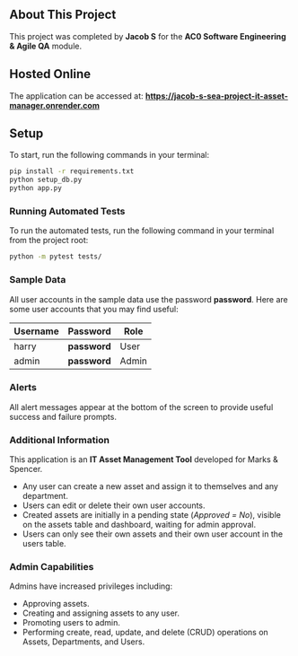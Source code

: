 ## About This Project

This project was completed by **Jacob S** for the **AC0 Software Engineering & Agile QA** module.

## Hosted Online

The application can be accessed at: **https://jacob-s-sea-project-it-asset-manager.onrender.com**

## Setup

To start, run the following commands in your terminal:

```bash
pip install -r requirements.txt
python setup_db.py
python app.py
```

### Running Automated Tests

To run the automated tests, run the following command in your terminal from the project root:

```bash
python -m pytest tests/
```

### Sample Data

All user accounts in the sample data use the password **password**. Here are some user accounts that you may find useful:

| Username | Password     | Role  |
| -------- | ------------ | ----- |
| harry    | **password** | User  |
| admin    | **password** | Admin |

### Alerts

All alert messages appear at the bottom of the screen to provide useful success and failure prompts.

### Additional Information

This application is an **IT Asset Management Tool** developed for Marks & Spencer.

- Any user can create a new asset and assign it to themselves and any department.
- Users can edit or delete their own user accounts.
- Created assets are initially in a pending state (_Approved = No_), visible on the assets table and dashboard, waiting for admin approval.
- Users can only see their own assets and their own user account in the users table.

### Admin Capabilities

Admins have increased privileges including:

- Approving assets.
- Creating and assigning assets to any user.
- Promoting users to admin.
- Performing create, read, update, and delete (CRUD) operations on Assets, Departments, and Users.

